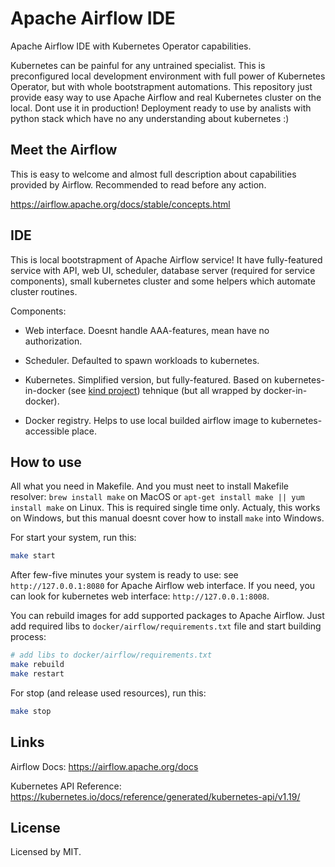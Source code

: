 # Apache Airflow IDE

Apache Airflow IDE with Kubernetes Operator capabilities.

Kubernetes can be painful for any untrained specialist. This is preconfigured local
development environment with full power of Kubernetes Operator, but with whole
bootstrapment automations. This repository just provide easy way to use Apache Airflow
and real Kubernetes cluster on the local. Dont use it in production! Deployment ready
to use by analists with python stack which have no any understanding about kubernetes :)

## Meet the Airflow

This is easy to welcome and almost full description about capabilities provided
by Airflow. Recommended to read before any action.

https://airflow.apache.org/docs/stable/concepts.html

## IDE

This is local bootstrapment of Apache Airflow service! It have fully-featured service
with API, web UI, scheduler, database server (required for service components), small
kubernetes cluster and some helpers which automate cluster routines.

Components:

- Web interface. Doesnt handle AAA-features, mean have no authorization.

- Scheduler. Defaulted to spawn workloads to kubernetes.

- Kubernetes. Simplified version, but fully-featured. Based on kubernetes-in-docker
(see [kind project](https://kind.sigs.k8s.io/)) tehnique (but all wrapped by docker-in-docker).

- Docker registry. Helps to use local builded airflow image to kubernetes-accessible
place.

## How to use

All what you need in Makefile. And you must neet to install Makefile resolver:
`brew install make` on MacOS or `apt-get install make || yum install make`
on Linux. This is required single time only. Actualy, this works on Windows, but
this manual doesnt cover how to install `make` into Windows.

For start your system, run this:

```bash
make start
```

After few-five minutes your system is ready to use: see `http://127.0.0.1:8080`
for Apache Airflow web interface. If you need, you can look for kubernetes
web interface: `http://127.0.0.1:8008`.

You can rebuild images for add supported packages to Apache Airflow. Just add
required libs to `docker/airflow/requirements.txt` file and start building
process:

```bash
# add libs to docker/airflow/requirements.txt
make rebuild
make restart
```

For stop (and release used resources), run this:

```bash
make stop
```

## Links

Airflow Docs: https://airflow.apache.org/docs

Kubernetes API Reference: https://kubernetes.io/docs/reference/generated/kubernetes-api/v1.19/

## License

Licensed by MIT.
